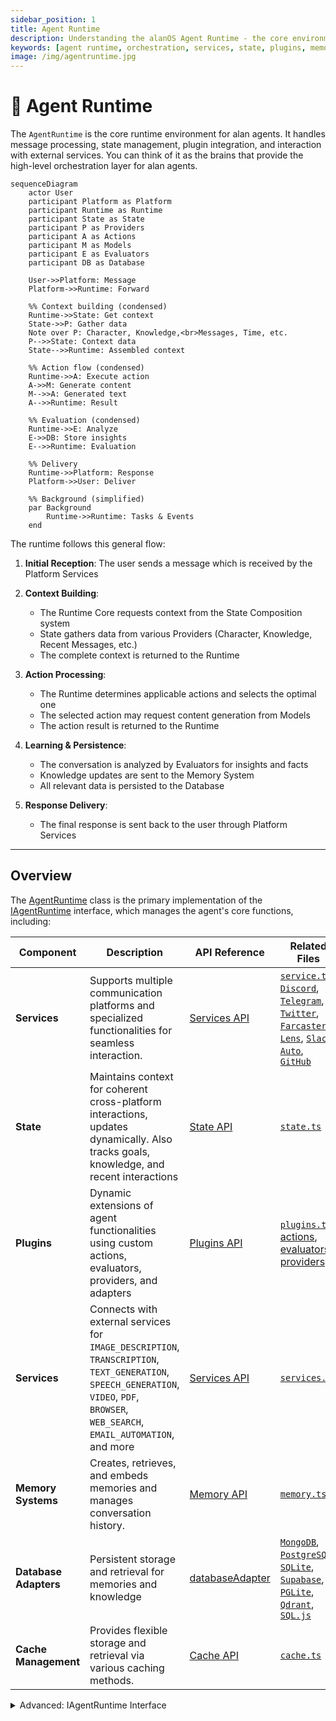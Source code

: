 ```yaml
---
sidebar_position: 1
title: Agent Runtime
description: Understanding the alanOS Agent Runtime - the core environment that powers AI agents
keywords: [agent runtime, orchestration, services, state, plugins, memory, models, processing]
image: /img/agentruntime.jpg
---
```


# 🤖 Agent Runtime

The `AgentRuntime` is the core runtime environment for alan agents. It handles message processing, state management, plugin integration, and interaction with external services. You can think of it as the brains that provide the high-level orchestration layer for alan agents.

```mermaid
sequenceDiagram
    actor User
    participant Platform as Platform
    participant Runtime as Runtime
    participant State as State
    participant P as Providers
    participant A as Actions
    participant M as Models
    participant E as Evaluators
    participant DB as Database

    User->>Platform: Message
    Platform->>Runtime: Forward

    %% Context building (condensed)
    Runtime->>State: Get context
    State->>P: Gather data
    Note over P: Character, Knowledge,<br>Messages, Time, etc.
    P-->>State: Context data
    State-->>Runtime: Assembled context

    %% Action flow (condensed)
    Runtime->>A: Execute action
    A->>M: Generate content
    M-->>A: Generated text
    A-->>Runtime: Result

    %% Evaluation (condensed)
    Runtime->>E: Analyze
    E->>DB: Store insights
    E-->>Runtime: Evaluation

    %% Delivery
    Runtime->>Platform: Response
    Platform->>User: Deliver

    %% Background (simplified)
    par Background
        Runtime->>Runtime: Tasks & Events
    end
```

The runtime follows this general flow:

1. **Initial Reception**: The user sends a message which is received by the Platform Services
2. **Context Building**:

   - The Runtime Core requests context from the State Composition system
   - State gathers data from various Providers (Character, Knowledge, Recent Messages, etc.)
   - The complete context is returned to the Runtime

3. **Action Processing**:

   - The Runtime determines applicable actions and selects the optimal one
   - The selected action may request content generation from Models
   - The action result is returned to the Runtime

4. **Learning & Persistence**:

   - The conversation is analyzed by Evaluators for insights and facts
   - Knowledge updates are sent to the Memory System
   - All relevant data is persisted to the Database

5. **Response Delivery**:
   - The final response is sent back to the user through Platform Services

---

## Overview

The [AgentRuntime](/api/classes/AgentRuntime) class is the primary implementation of the [IAgentRuntime](/api/interfaces/IAgentRuntime) interface, which manages the agent's core functions, including:

| Component             | Description                                                                                                                                                                             | API Reference                                                    | Related Files                                                                                                                                                                                                                                                                                                                                                                                                                                                                                                                                                                                                  |
| --------------------- | --------------------------------------------------------------------------------------------------------------------------------------------------------------------------------------- | ---------------------------------------------------------------- | -------------------------------------------------------------------------------------------------------------------------------------------------------------------------------------------------------------------------------------------------------------------------------------------------------------------------------------------------------------------------------------------------------------------------------------------------------------------------------------------------------------------------------------------------------------------------------------------------------------- |
| **Services**          | Supports multiple communication platforms and specialized functionalities for seamless interaction.                                                                                     | [Services API](/api/interfaces/IAgentRuntime/#services)          | [`service.ts`](https://github.com/alanOS/alan/tree/develop/packages/core/src/service.ts), [`Discord`](https://github.com/alanos-plugins/plugin-discord), [`Telegram`](https://github.com/alanos-plugins/plugin-telegram), [`Twitter`](https://github.com/alanos-plugins/plugin-twitter), [`Farcaster`](https://github.com/alanos-plugins/plugin-farcaster), [`Lens`](https://github.com/alanos-plugins/plugin-lens), [`Slack`](https://github.com/alanos-plugins/plugin-slack), [`Auto`](https://github.com/alanos-plugins/plugin-auto), [`GitHub`](https://github.com/alanos-plugins/plugin-github) |
| **State**             | Maintains context for coherent cross-platform interactions, updates dynamically. Also tracks goals, knowledge, and recent interactions                                                  | [State API](/api/interfaces/State)                               | [`state.ts`](https://github.com/alanos/runtime/state.ts)                                                                                                                                                                                                                                                                                                                                                                                                                                                                                                                                                      |
| **Plugins**           | Dynamic extensions of agent functionalities using custom actions, evaluators, providers, and adapters                                                                                   | [Plugins API](/api/type-aliases/Plugin/)                         | [`plugins.ts`](https://github.com/alanos/runtime/plugins.ts), [actions](../actions), [evaluators](../evaluators), [providers](../providers)                                                                                                                                                                                                                                                                                                                                                                                                                                                                   |
| **Services**          | Connects with external services for `IMAGE_DESCRIPTION`, `TRANSCRIPTION`, `TEXT_GENERATION`, `SPEECH_GENERATION`, `VIDEO`, `PDF`, `BROWSER`, `WEB_SEARCH`, `EMAIL_AUTOMATION`, and more | [Services API](/api/interfaces/IAgentRuntime/#services)          | [`services.ts`](https://github.com/alanos/runtime/services.ts)                                                                                                                                                                                                                                                                                                                                                                                                                                                                                                                                                |
| **Memory Systems**    | Creates, retrieves, and embeds memories and manages conversation history.                                                                                                               | [Memory API](/api/interfaces/IMemoryManager)                     | [`memory.ts`](https://github.com/alanos/runtime/memory.ts)                                                                                                                                                                                                                                                                                                                                                                                                                                                                                                                                                    |
| **Database Adapters** | Persistent storage and retrieval for memories and knowledge                                                                                                                             | [databaseAdapter](api/interfaces/IAgentRuntime/#databaseAdapter) | [`MongoDB`](https://github.com/alanos-plugins/adapter-mongodb), [`PostgreSQL`](https://github.com/alanos-plugins/adapter-postgres), [`SQLite`](https://github.com/alanos-plugins/adapter-sqlite), [`Supabase`](https://github.com/alanos-plugins/adapter-supabase), [`PGLite`](https://github.com/alanos-plugins/adapter-sqlite), [`Qdrant`](https://github.com/alanos-plugins/adapter-qdrant), [`SQL.js`](https://github.com/alanos-plugins/adapter-sqljs)                                                                                                                                             |
| **Cache Management**  | Provides flexible storage and retrieval via various caching methods.                                                                                                                    | [Cache API](/api/interfaces/ICacheManager)                       | [`cache.ts`](https://github.com/alanos/runtime/cache.ts)                                                                                                                                                                                                                                                                                                                                                                                                                                                                                                                                                      |

<details>
<summary>Advanced: IAgentRuntime Interface</summary>
```typescript
interface IAgentRuntime {
    // Core identification
    agentId: UUID;
    
    // Configuration
    character: Character;                          // Personality and behavior settings
    
    // Components
    plugins: Plugin[];                             // Additional capabilities
    services: Map<ServiceTypeName, Service>;       // Platform connections and functionality
    providers: Provider[];                         // Real-time data sources
    actions: Action[];                             // Available behaviors
    evaluators: Evaluator[];                       // Analysis & learning
    routes: Route[];                               // API endpoints
    
    // Memory Management
    getMemories(...): Promise<Memory[]>;           // Retrieve conversation history
    createMemory(...): Promise<UUID>;              // Store new memories
    searchMemories(...): Promise<Memory[]>;        // Semantic search
    
    // State Composition
    composeState(...): Promise<State>;             // Gather data from providers
    
    // Plugin Management
    registerPlugin(...): Promise<void>;            // Register plugins
    
    // Service Management
    getService<T>(...): T | null;                  // Access services
    registerService(...): Promise<void>;           // Register services
    
    // Model Integration
    useModel<T, R>(...): Promise<R>;               // Use AI models
    
    // Additional Utilities
    getSetting(...): any;                          // Access settings
    setSetting(...): void;                         // Configure settings
    getCache<T>(...): Promise<T | undefined>;      // Access cached data
    setCache<T>(...): Promise<boolean>;            // Store cached data
}
```

Source: [/api/interfaces/IAgentRuntime/](/api/interfaces/IAgentRuntime/)

</details>

---

### **Key Methods**

- **`initialize()`**: Sets up the agent's runtime environment, including services, plugins, and knowledge processing.
- **`processActions()`**: Executes actions based on message content and state.
- **`evaluate()`**: Assesses messages and state using registered evaluators.
- **`composeState()`**: Constructs the agent's state object for response generation.
- **`registerService()`**: Adds a service to the runtime.
- **`getService()`**: Retrieves a registered service by type.
- **`useModel()`**: Utilizes AI models with typesafe parameters and results.
- **`ensureRoomExists()` / `ensureConnection()`**: Ensures the existence of communication channels and connections.

## Service System

Services provide specialized functionality with standardized interfaces that can be accessed cross-platform:

```typescript
// Speech Generation
const speechService = runtime.getService<ISpeechService>('speech_generation');
const audioStream = await speechService.process(text);

// PDF Processing
const pdfService = runtime.getService<IPdfService>('pdf');
const textContent = await pdfService.convertPdfToText(pdfBuffer);

// Discord Integration
const discordService = runtime.getService<IDiscordService>('discord');
await discordService.sendMessage(channelId, content);
```

---

## State Management

The runtime maintains comprehensive state through the State interface:

```typescript
interface State {
  // Core state data
  values: {
    [key: string]: any;
  };
  data: {
    [key: string]: any;
  };
  text: string;
}

// State composition example
async function manageState() {
  // Initial state composition with all regular providers
  const state = await runtime.composeState(message);

  // State with specific providers only
  const filteredState = await runtime.composeState(message, ['timeProvider', 'recentMessages']);

  // Include private or dynamic providers
  const enhancedState = await runtime.composeState(message, null, [
    'weatherProvider',
    'portfolioProvider',
  ]);
}
```

---

## Plugin System

Plugins extend agent functionality through a modular interface. The runtime supports various types of plugins including services, adapters, actions, and more:

```typescript
interface Plugin {
  name: string;
  description: string;
  init?: (config: Record<string, string>, runtime: IAgentRuntime) => Promise<void>;

  // Components
  services?: (typeof Service)[]; // Communication platforms and external integrations
  actions?: Action[]; // Custom behaviors
  providers?: Provider[]; // Data providers
  evaluators?: Evaluator[]; // Response assessment
  adapters?: Adapter[]; // Database/cache adapters
  routes?: Route[]; // API endpoints
  tests?: TestSuite[]; // Testing utilities
}
```

Plugins can be configured through [characterfile](./characterfile) settings:

```json
{
  "name": "MyAgent",
  "plugins": ["@alanos/plugin-solana", "@alanos/plugin-twitter"],
  "settings": {
    "twitter": {
      "shouldRespondToMentions": true
    },
    "solana": {
      "enableAutoTrading": false
    }
  }
}
```

For detailed information about plugin development and usage, see the [alanOS Registry](https://github.com/alanos-plugins/registry).

---

## Running Multiple Agents

To run multiple agents:

```bash
bun start --characters="characters/agent1.json,characters/agent2.json"
```

Or use environment variables:

```
REMOTE_CHARACTER_URLS=https://example.com/characters.json
```

---

## FAQ

### What's the difference between an agent and a character?

A character defines personality and knowledge, while an agent provides the runtime environment and capabilities to bring that character to life.

### How do I choose the right database adapter?

Choose based on your needs:

- MongoDB: For scalable, document-based storage
- PostgreSQL: For relational data with complex queries
- SQLite: For simple, file-based storage
- Qdrant: For vector search capabilities

### How do I implement custom plugins?

Create a plugin that follows the plugin interface and register it with the runtime. See the plugin documentation for detailed examples.

### Do agents share memory across platforms?

By default, agents maintain separate memory contexts for different platforms to avoid mixing conversations. Use the memory management system and database adapters to persist and retrieve state information.

### How do I handle multiple authentication methods?

Use the character configuration to specify different authentication methods for different services. The runtime will handle the appropriate authentication flow.

### How do I manage environment variables?

Use a combination of:

- `.env` files for local development
- Character-specific settings for per-agent configuration
- Environment variables for production deployment

### Can agents communicate with each other?

Yes, through the message system and shared memory spaces when configured appropriately.
